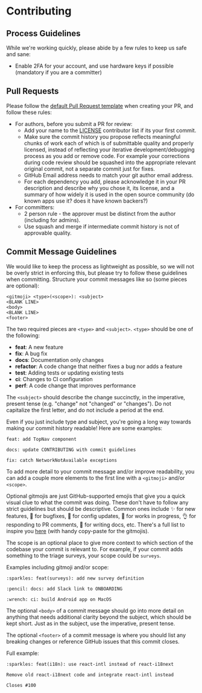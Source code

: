 # Contributing

## Process Guidelines

While we're working quickly, please abide by a few rules to keep us safe and sane:
* Enable 2FA for your account, and use hardware keys if possible (mandatory if you are a committer)

## Pull Requests

Please follow the [default Pull Request template](https://github.com/WorldHealthOrganization/app/blob/master/.github/PULL_REQUEST_TEMPLATE/default_pull_request_template.md) when creating your PR, and follow these rules:

* For authors, before you submit a PR for review:
  * Add your name to the [LICENSE](LICENSE) contributor list if its your first commit.
  * Make sure the commit history you propose reflects meaningful chunks of work each of which is of submittable quality and properly licensed, instead of reflecting your iterative development/debugging process as you add or remove code.  For example your corrections during code review should be squashed into the appropriate relevant original commit, not a separate commit just for fixes.
  * GitHub Email address needs to match your git author email address.
  * For each dependency you add, please acknowledge it in your PR description and describe why you chose it, its license, and a summary of how widely it is used in the open source community (do known apps use it?  does it have known backers?)
* For committers:
  * 2 person rule - the approver must be distinct from the author (including for admins).
  * Use squash and merge if intermediate commit history is not of approvable quality.


## Commit Message Guidelines

We would like to keep the process as lightweight as possible, so we will not be overly strict in enforcing this, but please try to follow these guidelines when committing. Structure your commit messages like so (some pieces are optional):

```
<gitmoji> <type>(<scope>): <subject>
<BLANK LINE>
<body>
<BLANK LINE>
<footer>
```

The two required pieces are `<type>` and `<subject>`. `<type>` should be one of the following:

* **feat**: A new feature
* **fix**: A bug fix
* **docs**: Documentation only changes
* **refactor**: A code change that neither fixes a bug nor adds a feature
* **test**: Adding tests or updating existing tests
* **ci**: Changes to CI configuration
* **perf**: A code change that improves performance

The `<subject>` should describe the change succinctly, in the imperative, present tense (e.g. "change" not "changed" or "changes"). Do not capitalize the first letter, and do not include a period at the end.

Even if you just include type and subject, you're going a long way towards making our commit history readable! Here are some examples:

```
feat: add TopNav component
```

```
docs: update CONTRIBUTING with commit guidelines
```

```
fix: catch NetworkNotAvailable exceptions
```

To add more detail to your commit message and/or improve readability, you can add a couple more elements to the first line with a `<gitmoji>` and/or `<scope>`.

Optional gitmojis are just GitHub-supported emojis that give you a quick visual clue to what the commit was doing. These don't have to follow any strict guidelines but should be descriptive. Common ones include :sparkles: for new features, :bug: for bugfixes, :wrench: for config updates, :construction: for works in progress, :ok_hand: for responding to PR comments, :pencil: for writing docs, etc. There's a full list to inspire you [here](https://gitmoji.carloscuesta.me/) (with handy copy-paste for the gitmojis).

The scope is an optional place to give more context to which section of the codebase your commit is relevant to. For example, if your commit adds something to the triage surveys, your scope could be `surveys`.

Examples including gitmoji and/or scope:

```
:sparkles: feat(surveys): add new survey definition
```

```
:pencil: docs: add Slack link to ONBOARDING
```

```
:wrench: ci: build Android app on MacOS
```

The optional `<body>` of a commit message should go into more detail on anything that needs additional clarity beyond the subject, which should be kept short. Just as in the subject, use the imperative, present tense.

The optional `<footer>` of a commit message is where you should list any breaking changes or reference GitHub issues that this commit closes.

Full example:

```
:sparkles: feat(i18n): use react-intl instead of react-i18next

Remove old react-i18next code and integrate react-intl instead

Closes #100
```
